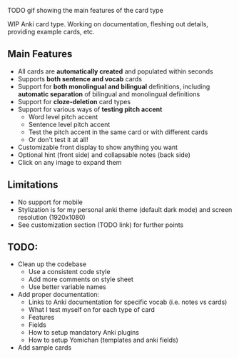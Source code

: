 
TODO gif showing the main features of the card type

WIP Anki card type.
Working on documentation, fleshing out details, providing example cards, etc.

## Main Features
* All cards are **automatically created** and populated within seconds
* Supports **both sentence and vocab** cards
* Support for **both monolingual and bilingual** definitions,
   including **automatic separation** of bilingual and monolingual definitions
* Support for **cloze-deletion** card types
* Support for various ways of **testing pitch accent**
   * Word level pitch accent
   * Sentence level pitch accent
   * Test the pitch accent in the same card or with different cards
   * Or don't test it at all!
* Customizable front display to show anything you want
* Optional hint (front side) and collapsable notes (back side)
* Click on any image to expand them

## Limitations
* No support for mobile
* Stylization is for my personal anki theme (default dark mode) and screen resolution (1920x1080)
* See customization section (TODO link) for further points


## TODO:
* Clean up the codebase
  * Use a consistent code style
  * Add more comments on style sheet
  * Use better variable names
* Add proper documentation:
  * Links to Anki documentation for specific vocab (i.e. notes vs cards)
  * What I test myself on for each type of card
  * Features
  * Fields
  * How to setup mandatory Anki plugins
  * How to setup Yomichan (templates and anki fields)
* Add sample cards



